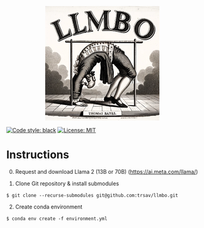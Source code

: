 

<!-- Do the above, but make the image on the right of the readme -->

<p align="center">
  <img src="llmbo_dalle.png" alt="LLM-BO" width="300"/>
</p>

[![Code style: black](https://img.shields.io/badge/code%20style-black-000000.svg)](https://github.com/psf/black) [![License: MIT](https://img.shields.io/badge/License-MIT-yellow.svg)](https://opensource.org/licenses/MIT)

<!-- TODO ADD REMOTE OR LOCAL LLM EXECUTION -->
# Instructions

0. Request and download Llama 2  (13B or 70B) (https://ai.meta.com/llama/)

1. Clone Git repository & install submodules
```
$ git clone --recurse-submodules git@github.com:trsav/llmbo.git
```
2. Create conda environment
```
$ conda env create -f environment.yml
```


<!-- 

2. Build Docker container from ```Dockerfile``` (~5 mins)
```
$ sudo docker build --tag llmbo .
```
3. Run container with volume to store data
```
$ sudo docker run -i -t --mount source=llmbo_volume,target=/llmbo llmbo
``` -->
